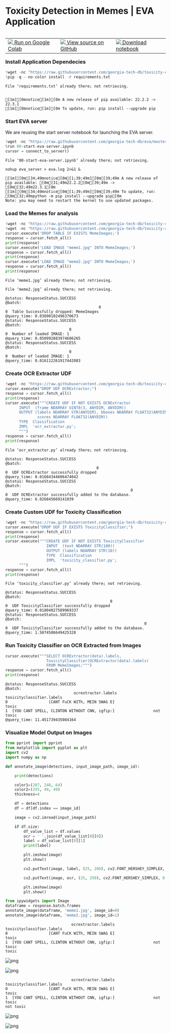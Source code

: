 # Toxicity Detection in Memes | EVA Application

<table align="left">
  <td>
    <a target="_blank" href="https://colab.research.google.com/github/georgia-tech-db/toxicity-classification/blob/main/README.ipynb"><img src="https://www.tensorflow.org/images/colab_logo_32px.png" /> Run on Google Colab</a>
  </td>
  <td>
    <a target="_blank" href="https://github.com/georgia-tech-db/toxicity-classification/blob/main/README.ipynb"><img src="https://www.tensorflow.org/images/GitHub-Mark-32px.png" /> View source on GitHub</a>
  </td>
  <td>
    <a target="_blank" href="
    https://raw.githubusercontent.com/georgia-tech-db/toxicity-classification/main/README.ipynb"><img src="https://www.tensorflow.org/images/download_logo_32px.png" /> Download notebook</a>
  </td>
</table>
<br>
<br>

### Install Application Dependecies 


```python
!wget -nc "https://raw.githubusercontent.com/georgia-tech-db/toxicity-classification/main/requirements.txt"
!pip -q --no-color install -r requirements.txt
```

    File ‘requirements.txt’ already there; not retrieving.
    
    
    [1m[[0mnotice[1m][0m A new release of pip available: 22.2.2 -> 22.3.1
    [1m[[0mnotice[1m][0m To update, run: pip install --upgrade pip


### Start EVA server

We are reusing the start server notebook for launching the EVA server.


```python
!wget -nc "https://raw.githubusercontent.com/georgia-tech-db/eva/master/tutorials/00-start-eva-server.ipynb"
%run 00-start-eva-server.ipynb
cursor = connect_to_server()
```

    File ‘00-start-eva-server.ipynb’ already there; not retrieving.
    
    nohup eva_server > eva.log 2>&1 &
    
    [1m[[0m[34;49mnotice[0m[1;39;49m][0m[39;49m A new release of pip available: [0m[31;49m22.2.2[0m[39;49m -> [0m[32;49m22.3.1[0m
    [1m[[0m[34;49mnotice[0m[1;39;49m][0m[39;49m To update, run: [0m[32;49mpython -m pip install --upgrade pip[0m
    Note: you may need to restart the kernel to use updated packages.


### Load the Memes for analysis


```python
!wget -nc "https://raw.githubusercontent.com/georgia-tech-db/toxicity-classification/main/meme1.jpg"
!wget -nc "https://raw.githubusercontent.com/georgia-tech-db/toxicity-classification/main/meme2.jpg"
cursor.execute('DROP TABLE IF EXISTS MemeImages;')
response = cursor.fetch_all()
print(response)
cursor.execute('LOAD IMAGE "meme1.jpg" INTO MemeImages;')
response = cursor.fetch_all()
print(response)
cursor.execute('LOAD IMAGE "meme2.jpg" INTO MemeImages;')
response = cursor.fetch_all()
print(response)
```

    File ‘meme1.jpg’ already there; not retrieving.
    
    File ‘meme2.jpg’ already there; not retrieving.
    
    @status: ResponseStatus.SUCCESS
    @batch: 
                                             0
    0  Table Successfully dropped: MemeImages
    @query_time: 0.03890102496370673
    @status: ResponseStatus.SUCCESS
    @batch: 
                                0
    0  Number of loaded IMAGE: 1
    @query_time: 0.050992883974686265
    @status: ResponseStatus.SUCCESS
    @batch: 
                                0
    0  Number of loaded IMAGE: 1
    @query_time: 0.016112261917442083


### Create OCR Extractor UDF


```python
!wget -nc "https://raw.githubusercontent.com/georgia-tech-db/toxicity-classification/main/ocr_extractor.py"
cursor.execute("DROP UDF OCRExtractor;")
response = cursor.fetch_all()
print(response)
cursor.execute("""CREATE UDF IF NOT EXISTS OCRExtractor
      INPUT  (frame NDARRAY UINT8(3, ANYDIM, ANYDIM))
      OUTPUT (labels NDARRAY STR(ANYDIM), bboxes NDARRAY FLOAT32(ANYDIM, 4),
              scores NDARRAY FLOAT32(ANYDIM))
      TYPE  Classification
      IMPL  'ocr_extractor.py';
      """)
response = cursor.fetch_all()
print(response)
```

    File ‘ocr_extractor.py’ already there; not retrieving.
    
    @status: ResponseStatus.SUCCESS
    @batch: 
                                            0
    0  UDF OCRExtractor successfully dropped
    @query_time: 0.01684344606474042
    @status: ResponseStatus.SUCCESS
    @batch: 
                                                           0
    0  UDF OCRExtractor successfully added to the database.
    @query_time: 6.026845669141039


### Create Custom UDF for Toxicity Classification


```python
!wget -nc "https://raw.githubusercontent.com/georgia-tech-db/toxicity-classification/main/toxicity_classifier.py"
cursor.execute("DROP UDF IF EXISTS ToxicityClassifier;")
response = cursor.fetch_all()
print(response)
cursor.execute("""CREATE UDF IF NOT EXISTS ToxicityClassifier
                  INPUT  (text NDARRAY STR(100))
                  OUTPUT (labels NDARRAY STR(10))
                  TYPE  Classification
                  IMPL  'toxicity_classifier.py';
      """) 
response = cursor.fetch_all()
print(response)
```

    File ‘toxicity_classifier.py’ already there; not retrieving.
    
    @status: ResponseStatus.SUCCESS
    @batch: 
                                                  0
    0  UDF ToxicityClassifier successfully dropped
    @query_time: 0.01804027589969337
    @status: ResponseStatus.SUCCESS
    @batch: 
                                                                 0
    0  UDF ToxicityClassifier successfully added to the database.
    @query_time: 1.5074586649425328


### Run Toxicity Classifier on OCR Extracted from Images


```python
cursor.execute("""SELECT OCRExtractor(data).labels,
                  ToxicityClassifier(OCRExtractor(data).labels)
                  FROM MemeImages;""")
response = cursor.fetch_all()
print(response)
```

    @status: ResponseStatus.SUCCESS
    @batch: 
                                  ocrextractor.labels toxicityclassifier.labels
    0                  [CANT FuCK WITh, MEIN SWAG E]                     toxic
    1  [YOU CANT SPELL, CLINTON WITHOUT CNN, igfip:]                 not toxic
    @query_time: 11.451739435084164


### Visualize Model Output on Images


```python
from pprint import pprint
from matplotlib import pyplot as plt
import cv2
import numpy as np

def annotate_image(detections, input_image_path, image_id):

    print(detections)

    color1=(207, 248, 64)
    color2=(255, 49, 49)
    thickness=4

    df = detections
    df = df[df.index == image_id]

    image = cv2.imread(input_image_path)

    if df.size:
        df_value_list = df.values
        ocr = ' '.join(df_value_list[0][0])
        label = df_value_list[0][1]
        print(label)

        plt.imshow(image)
        plt.show()

        cv2.putText(image, label, (25, 200), cv2.FONT_HERSHEY_SIMPLEX, 3, color2, thickness, cv2.LINE_AA) 

        cv2.putText(image, ocr, (25, 250), cv2.FONT_HERSHEY_SIMPLEX, 0.8, color1, thickness, cv2.LINE_AA) 

        plt.imshow(image)
        plt.show()        
```


```python
from ipywidgets import Image
dataframe = response.batch.frames
annotate_image(dataframe, 'meme1.jpg', image_id=0)
annotate_image(dataframe, 'meme2.jpg', image_id=1)
```

                                 ocrextractor.labels toxicityclassifier.labels
    0                  [CANT FuCK WITh, MEIN SWAG E]                     toxic
    1  [YOU CANT SPELL, CLINTON WITHOUT CNN, igfip:]                 not toxic
    toxic



    
![png](README_files/README_16_1.png)
    



    
![png](README_files/README_16_2.png)
    


                                 ocrextractor.labels toxicityclassifier.labels
    0                  [CANT FuCK WITh, MEIN SWAG E]                     toxic
    1  [YOU CANT SPELL, CLINTON WITHOUT CNN, igfip:]                 not toxic
    not toxic



    
![png](README_files/README_16_4.png)
    



    
![png](README_files/README_16_5.png)
    

